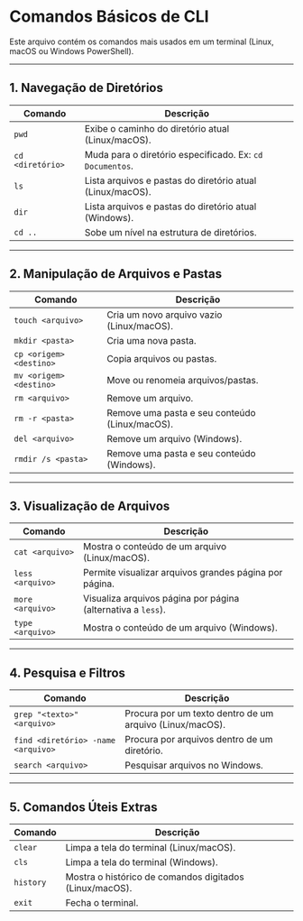 # Comandos Básicos de CLI

Este arquivo contém os comandos mais usados em um terminal (Linux, macOS ou Windows PowerShell).

---

## 1. Navegação de Diretórios

| Comando | Descrição |
|---------|-----------|
| `pwd` | Exibe o caminho do diretório atual (Linux/macOS). |
| `cd <diretório>` | Muda para o diretório especificado. Ex: `cd Documentos`. |
| `ls` | Lista arquivos e pastas do diretório atual (Linux/macOS). |
| `dir` | Lista arquivos e pastas do diretório atual (Windows). |
| `cd ..` | Sobe um nível na estrutura de diretórios. |

---

## 2. Manipulação de Arquivos e Pastas

| Comando | Descrição |
|---------|-----------|
| `touch <arquivo>` | Cria um novo arquivo vazio (Linux/macOS). |
| `mkdir <pasta>` | Cria uma nova pasta. |
| `cp <origem> <destino>` | Copia arquivos ou pastas. |
| `mv <origem> <destino>` | Move ou renomeia arquivos/pastas. |
| `rm <arquivo>` | Remove um arquivo. |
| `rm -r <pasta>` | Remove uma pasta e seu conteúdo (Linux/macOS). |
| `del <arquivo>` | Remove um arquivo (Windows). |
| `rmdir /s <pasta>` | Remove uma pasta e seu conteúdo (Windows). |

---

## 3. Visualização de Arquivos

| Comando | Descrição |
|---------|-----------|
| `cat <arquivo>` | Mostra o conteúdo de um arquivo (Linux/macOS). |
| `less <arquivo>` | Permite visualizar arquivos grandes página por página. |
| `more <arquivo>` | Visualiza arquivos página por página (alternativa a `less`). |
| `type <arquivo>` | Mostra o conteúdo de um arquivo (Windows). |

---

## 4. Pesquisa e Filtros

| Comando | Descrição |
|---------|-----------|
| `grep "<texto>" <arquivo>` | Procura por um texto dentro de um arquivo (Linux/macOS). |
| `find <diretório> -name <arquivo>` | Procura por arquivos dentro de um diretório. |
| `search <arquivo>` | Pesquisar arquivos no Windows. |

---

## 5. Comandos Úteis Extras

| Comando | Descrição |
|---------|-----------|
| `clear` | Limpa a tela do terminal (Linux/macOS). |
| `cls` | Limpa a tela do terminal (Windows). |
| `history` | Mostra o histórico de comandos digitados (Linux/macOS). |
| `exit` | Fecha o terminal. |
